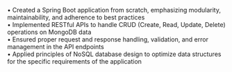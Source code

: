 • Created a Spring Boot application from scratch, emphasizing modularity, maintainability, and adherence to best practices
<br />
• Implemented RESTful APIs to handle CRUD (Create, Read, Update, Delete) operations on MongoDB data
<br />
• Ensured proper request and response handling, validation, and error management in the API endpoints
<br />
• Applied principles of NoSQL database design to optimize data structures for the specific requirements of the application
